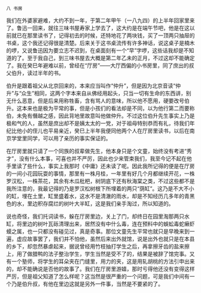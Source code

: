     八 书房 

   我们在外婆家避难，大约不到一年，于第二年甲午（一八九四）的上半年回家里来了。鲁迅一回来，就往三味书屋寿家上学去了，这大约是在端午节吧，他是在这以前就已在那里读书了，记得初去的时候，还特地花了两块钱，买了一顶两只抽屉的书桌，这个我还记得很是清楚。后来关于这书桌流传有许多神话，说这桌子是楠木的啰，又说鲁迅因为要立志不迟到，在桌面刻有一个“早”字啰，这些话我却是不知道的了。至于我自己，到三味书屋去大概是第二年乙未的正月，不过这却不能确定了。我在癸巳年避难以前，曾经在“厅房”——大厅西偏的小书房里，同了庶出的叔父伯升，读过半年的书。

   伯升是跟着祖父从北京回来的，本来应当叫作“仲升”，但是因为北京音读“仲升”与“众生”相同，这两个字本来自从佛经用起头，只当一切有生命的东西讲，别无什么恶意，但是后来用称牲畜，含有骂人的意味，所以他不愿用，硬要改号伯升。这本来也是极为平常的事，但是小孩们的看法却是不同，以为他行第二而要称伯，未免有僭越之感，因此背地里故意叫他做仲升。不过这位伯升先生事实上乃是极和气的人，虽然是庶出却不是姨太太的一党，对于祖母特别恭而有礼，待我们年纪比他小的侄儿也平易亲近，癸巳上半年我便同他两个人在厅房里读书，以后在南京学堂里同学，可以用了亲历的事实保证的。

   在厅房里就只请了一个同族的叔辈做先生，他本身只是个文童，始终没有考进“秀才”，没有什么本事，可喜也并不严厉，因此也少来管束我们，我至今记不起在他手里读了些什么，事实上我那时《中庸》还未读了呢。因此我所记得的便是在厅房的一间小花园玩耍的事情，那里有一株月桂，一年里有好几个月都继续开花，一株罗汉松，一株茶花，其余有木瓜枇杷，树阴底下还有秋海棠之类，不过这些都不是我所注意的，我最记得的乃是罗汉松树根下所埋着的两只“荫缸”。这乃是不大不小的缸，埋在土里，缸里盛着水，这水不是清澈的雨水，却是不知经历几多年的青黑色的水，里边积存腐烂的树叶大半缸，这是我们亲手淘过，所以知道的。

   说也奇怪，我们托词读书，躲在厅房里边，关上了门，却终日在园里淘那两只水缸，将里边的树叶瓦砾清理出来，居然没有中什么毒，连在预料中的蜈蚣毒蛇癞虾蟆之属，也一只都没有碰见过，真是奇事。那位文童先生平常也就只是早晚来到一遍，虚应故事罢了，我们并不怕他，虽然后来出外就馆，说是出外也就只是在本县的乡下，却忽然暴虐起来，据说曾经用竹枝抽打学生之后，再拿擦牙齿的盐来擦上，用了做腊鸭的法子整治学生，学生当然是受不了的，结果是被辞了馆完事。又有一个塾师，将学生的耳朵夹在门缝里，用力的夹，这是用轧胡桃的方法引申出来的，却不能确说是否他的故事了。我们在厅房里游嬉，那时亏得他还没有变得这样严厉，但是祖父知道了怎么样呢？这当然是很严重的一个问题，可是我们中间有一个乃是伯升叔，有他在里边这就是另外一件事，当然是不要紧的了。

